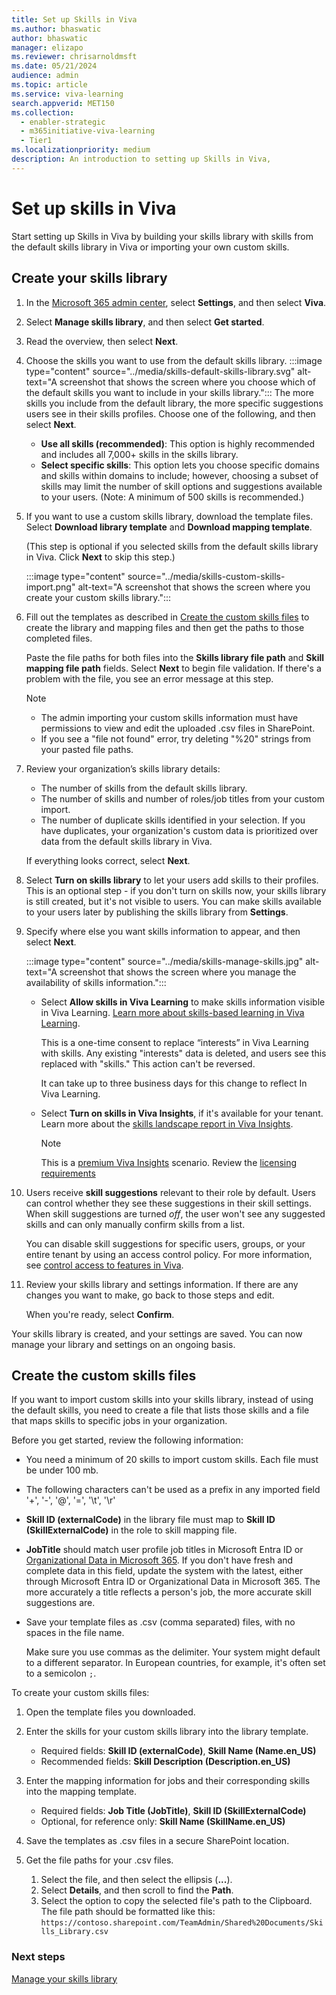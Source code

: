 ```yaml
---
title: Set up Skills in Viva 
ms.author: bhaswatic
author: bhaswatic
manager: elizapo
ms.reviewer: chrisarnoldmsft
ms.date: 05/21/2024
audience: admin
ms.topic: article
ms.service: viva-learning
search.appverid: MET150
ms.collection:
  - enabler-strategic
  - m365initiative-viva-learning
  - Tier1
ms.localizationpriority: medium
description: An introduction to setting up Skills in Viva, 
---
```


# Set up skills in Viva 

Start setting up Skills in Viva by building your skills library with skills from the default skills library in Viva or importing your own custom skills. 

## Create your skills library

1. In the [Microsoft 365 admin center](https://admin.microsoft.com/adminportal/home#/featureexplorer), select **Settings**, and then select **Viva**.  
2. Select **Manage skills library**, and then select **Get started**.  
3. Read the overview, then select **Next**.
4. Choose the skills you want to use from the default skills library. 
   :::image type="content" source="../media/skills-default-skills-library.svg" alt-text="A screenshot that shows the screen where you choose which of the default skills you want to include in your skills library.":::
   The more skills you include from the default library, the more specific suggestions users see in their skills profiles. Choose one of the following, and then select **Next**.

   - **Use all skills (recommended)**: This option is highly recommended and includes all 7,000+ skills in the skills library.  
   - **Select specific skills**: This option lets you choose specific domains and skills within domains to include; however, choosing a subset of skills may limit the number of skill options and suggestions available to your users. (Note: A minimum of 500 skills is recommended.)  

5. If you want to use a custom skills library, download the template files. Select **Download library template** and **Download mapping template**.  

   (This step is optional if you selected skills from the default skills library in Viva. Click **Next** to skip this step.)

   :::image type="content" source="../media/skills-custom-skills-import.png" alt-text="A screenshot that shows the screen where you create your custom skills library.":::

   
6. Fill out the templates as described in [Create the custom skills files](#create-the-custom-skills-files) to create the library and mapping files and then get the paths to those completed files.

   Paste the file paths for both files into the **Skills library file path** and **Skill mapping file path** fields. Select **Next** to begin file validation. If there's a problem with the file, you see an error message at this step.  

   > [!NOTE]
   > - The admin importing your custom skills information must have permissions to view and edit the uploaded .csv files in SharePoint.
   > - If you see a "file not found" error, try deleting "%20" strings from your pasted file paths. 

6. Review your organization’s skills library details:  

     - The number of skills from the default skills library.
     - The number of skills and number of roles/job titles from your custom import.
     - The number of duplicate skills identified in your selection. If you have duplicates, your organization's custom data is prioritized over data from the default skills library in Viva.

   If everything looks correct, select **Next**.
7. Select **Turn on skills library** to let your users add skills to their profiles. This is an optional step - if you don't turn on skills now, your skills library is still created, but it's not visible to users. You can make skills available to your users later by publishing the skills library from **Settings**.
8. Specify where else you want skills information to appear, and then select **Next**.

   :::image type="content" source="../media/skills-manage-skills.jpg" alt-text="A screenshot that shows the screen where you manage the availability of skills information.":::

   - Select **Allow skills in Viva Learning** to make skills information visible in Viva Learning. [Learn more about skills-based learning in Viva Learning](/viva/learning/skills-in-learning).

      This is a one-time consent to replace “interests” in Viva Learning with skills. Any existing "interests" data is deleted, and users see this replaced with "skills." This action can't be reversed. 

      It can take up to three business days for this change to reflect In Viva Learning.  
   - Select **Turn on skills in Viva Insights**, if it's available for your tenant. Learn more about the [skills landscape report in Viva Insights](/viva/insights/advanced/introduction-to-advanced-insights).

      > [!NOTE]
      > This is a [premium Viva Insights](/viva/insights/advanced/introduction-to-advanced-insights) scenario. Review the [licensing requirements](https://www.microsoft.com/en-us/microsoft-viva/pricing) 

9. Users receive **skill suggestions** relevant to their role by default. Users can control whether they see these suggestions in their skill settings. When skill suggestions are turned *off*, the user won't see any suggested skills and can only manually confirm skills from a list. 

   You can disable skill suggestions for specific users, groups, or your entire tenant by using an access control policy. For more information, see [control access to features in Viva](../feature-access-management.md).
    

10. Review your skills library and settings information. If there are any changes you want to make, go back to those steps and edit.  

    When you're ready, select **Confirm**.  

Your skills library is created, and your settings are saved. You can now manage your library and settings on an ongoing basis.

## Create the custom skills files

If you want to import custom skills into your skills library, instead of using the default skills, you need to create a file that lists those skills and a file that maps skills to specific jobs in your organization.

Before you get started, review the following information: 
- You need a minimum of 20 skills to import custom skills. Each file must be under 100 mb. 
 - The following characters can't be used as a prefix in any imported field '+', '-', '@', '=', '\t', '\r' 
- **Skill ID (externalCode)** in the library file must map to **Skill ID (SkillExternalCode)** in the role to skill mapping file.  
- **JobTitle** should match user profile job titles in Microsoft Entra ID or [Organizational Data in Microsoft 365](../organizational-data.md). If you don't have fresh and complete data in this field, update the system with the latest, either through Microsoft Entra ID or Organizational Data in Microsoft 365. The more accurately a title reflects a person's job, the more accurate skill suggestions are. 
- Save your template files as .csv (comma separated) files, with no spaces in the file name.

   Make sure you use commas as the delimiter. Your system might default to a different separator. In European countries, for example, it's often set to a semicolon `;`.

To create your custom skills files:

1. Open the template files you downloaded.
1. Enter the skills for your custom skills library into the library template.   
   - Required fields: **Skill ID (externalCode)**, **Skill Name (Name.en_US)** 
   - Recommended fields: **Skill Description (Description.en_US)**  
3. Enter the mapping information for jobs and their corresponding skills into the mapping template.      
   - Required fields: **Job Title (JobTitle)**, **Skill ID (SkillExternalCode)** 
   - Optional, for reference only: **Skill Name (SkillName.en_US)** 
  
1. Save the templates as .csv files in a secure SharePoint location.

4. Get the file paths for your .csv files. 
   1. Select the file, and then select the ellipsis (**...**).
   2. Select **Details**, and then scroll to find the **Path**.  
   3. Select the option to copy the selected file's path to the Clipboard. The file path should be formatted like this: `https://contoso.sharepoint.com/TeamAdmin/Shared%20Documents/Skills_Library.csv`

### Next steps

[Manage your skills library](manage-skills-library.md)
